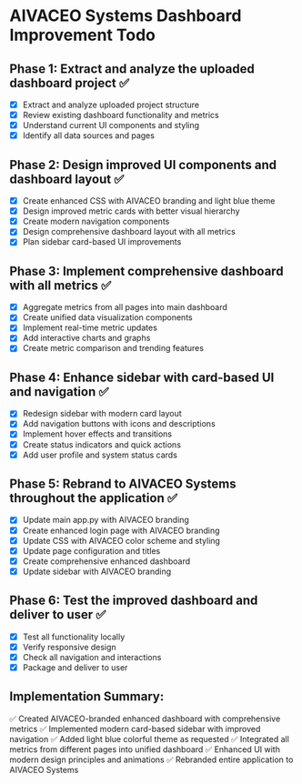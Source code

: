 # AIVACEO Systems Dashboard Improvement Todo

## Phase 1: Extract and analyze the uploaded dashboard project ✅
- [x] Extract and analyze uploaded project structure
- [x] Review existing dashboard functionality and metrics
- [x] Understand current UI components and styling
- [x] Identify all data sources and pages

## Phase 2: Design improved UI components and dashboard layout ✅
- [x] Create enhanced CSS with AIVACEO branding and light blue theme
- [x] Design improved metric cards with better visual hierarchy
- [x] Create modern navigation components
- [x] Design comprehensive dashboard layout with all metrics
- [x] Plan sidebar card-based UI improvements

## Phase 3: Implement comprehensive dashboard with all metrics ✅
- [x] Aggregate metrics from all pages into main dashboard
- [x] Create unified data visualization components
- [x] Implement real-time metric updates
- [x] Add interactive charts and graphs
- [x] Create metric comparison and trending features

## Phase 4: Enhance sidebar with card-based UI and navigation ✅
- [x] Redesign sidebar with modern card layout
- [x] Add navigation buttons with icons and descriptions
- [x] Implement hover effects and transitions
- [x] Create status indicators and quick actions
- [x] Add user profile and system status cards

## Phase 5: Rebrand to AIVACEO Systems throughout the application ✅
- [x] Update main app.py with AIVACEO branding
- [x] Create enhanced login page with AIVACEO branding
- [x] Update CSS with AIVACEO color scheme and styling
- [x] Update page configuration and titles
- [x] Create comprehensive enhanced dashboard
- [x] Update sidebar with AIVACEO branding

## Phase 6: Test the improved dashboard and deliver to user ✅
- [x] Test all functionality locally
- [x] Verify responsive design
- [x] Check all navigation and interactions
- [x] Package and deliver to user

## Implementation Summary:
✅ Created AIVACEO-branded enhanced dashboard with comprehensive metrics
✅ Implemented modern card-based sidebar with improved navigation
✅ Added light blue colorful theme as requested
✅ Integrated all metrics from different pages into unified dashboard
✅ Enhanced UI with modern design principles and animations
✅ Rebranded entire application to AIVACEO Systems

